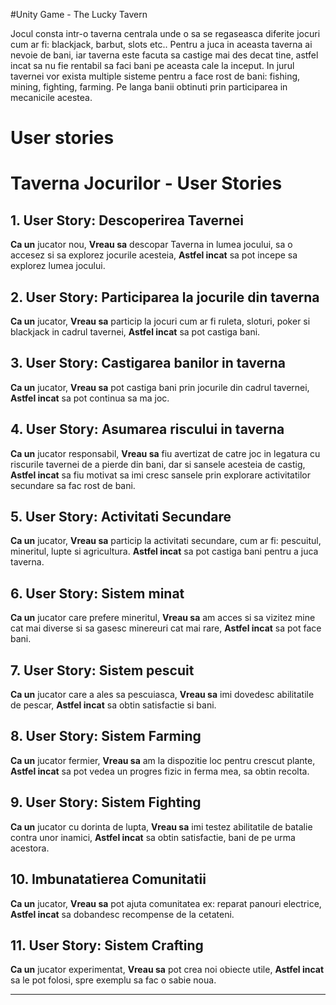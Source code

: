 
#Unity Game - The Lucky Tavern

Jocul consta intr-o taverna centrala unde o sa se regaseasca diferite jocuri cum ar fi:  blackjack, barbut, slots etc.. Pentru a juca in aceasta taverna ai nevoie de bani, iar taverna este facuta sa castige mai des decat tine, astfel incat sa nu fie rentabil sa faci bani pe aceasta cale la inceput.
In jurul tavernei vor exista multiple sisteme pentru a face rost de bani: fishing, mining, fighting, farming. Pe langa banii obtinuti prin participarea in mecanicile acestea.


# User stories

# Taverna Jocurilor - User Stories

## 1. User Story: Descoperirea Tavernei
**Ca un** jucator nou,
**Vreau sa** descopar Taverna in lumea jocului, sa o accesez si sa explorez jocurile acesteia,
**Astfel incat** sa pot incepe sa explorez lumea jocului.

## 2. User Story: Participarea la jocurile din taverna
**Ca un** jucator,
**Vreau sa** particip la jocuri cum ar fi ruleta, sloturi, poker si blackjack in cadrul tavernei,
**Astfel incat** sa pot castiga bani.

## 3. User Story: Castigarea banilor in taverna
**Ca un** jucator,
**Vreau sa** pot castiga bani prin jocurile din cadrul tavernei,
**Astfel incat** sa pot continua sa ma joc.

## 4. User Story: Asumarea riscului in taverna
**Ca un** jucator responsabil,
**Vreau sa** fiu avertizat de catre joc in legatura cu riscurile tavernei de a pierde din bani,  dar si sansele acesteia de castig,
**Astfel incat** sa fiu motivat sa imi cresc sansele prin explorare activitatilor secundare sa fac rost de bani.

## 5. User Story: Activitati Secundare
**Ca un** jucator,
**Vreau sa** particip la activitati secundare, cum ar fi: pescuitul, mineritul, lupte si agricultura.
**Astfel incat** sa pot castiga bani pentru a juca taverna.

## 6. User Story: Sistem minat
**Ca un** jucator care prefere mineritul,
**Vreau sa** am acces si sa vizitez mine cat mai diverse si sa gasesc minereuri cat mai rare,
**Astfel incat** sa pot face bani.

## 7. User Story: Sistem pescuit
**Ca un** jucator care a ales sa pescuiasca,
**Vreau sa** imi dovedesc abilitatile de pescar,
**Astfel incat** sa obtin satisfactie si bani.

## 8. User Story: Sistem Farming
**Ca un** jucator fermier,
**Vreau sa** am la dispozitie loc pentru crescut plante,
**Astfel incat** sa pot vedea un progres fizic in ferma mea, sa obtin recolta.

## 9. User Story: Sistem Fighting
**Ca un** jucator cu dorinta de lupta,
**Vreau sa** imi testez abilitatile de batalie contra unor inamici,
**Astfel incat** sa obtin satisfactie, bani de pe urma acestora.

## 10. Imbunatatierea Comunitatii 
**Ca un** jucator,
**Vreau sa** pot ajuta comunitatea ex: reparat panouri electrice,
**Astfel incat** sa dobandesc recompense de la cetateni.

## 11. User Story: Sistem Crafting
**Ca un** jucator experimentat,
**Vreau sa** pot crea noi obiecte utile,
**Astfel incat** sa le pot folosi, spre exemplu sa fac o sabie noua.


---

